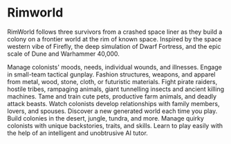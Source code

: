 # Rimworld

RimWorld follows three survivors from a crashed space liner as they build a colony on a frontier world at the rim of known space. Inspired by the space western vibe of Firefly, the deep simulation of Dwarf Fortress, and the epic scale of Dune and Warhammer 40,000.

Manage colonists' moods, needs, individual wounds, and illnesses. Engage in small-team tactical gunplay. Fashion structures, weapons, and apparel from metal, wood, stone, cloth, or futuristic materials. Fight pirate raiders, hostile tribes, rampaging animals, giant tunnelling insects and ancient killing machines. Tame and train cute pets, productive farm animals, and deadly attack beasts. Watch colonists develop relationships with family members, lovers, and spouses. Discover a new generated world each time you play. Build colonies in the desert, jungle, tundra, and more. Manage quirky colonists with unique backstories, traits, and skills. Learn to play easily with the help of an intelligent and unobtrusive AI tutor.